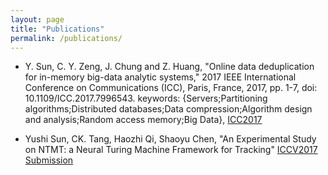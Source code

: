 ```yaml
---
layout: page
title: "Publications"
permalink: /publications/
---
```


- Y. Sun, C. Y. Zeng, J. Chung and Z. Huang, "Online data deduplication for in-memory big-data analytic systems," 2017 IEEE International Conference on Communications (ICC), Paris, France, 2017, pp. 1-7, doi: 10.1109/ICC.2017.7996543. keywords: {Servers;Partitioning algorithms;Distributed databases;Data compression;Algorithm design and analysis;Random access memory;Big Data},
[ICC2017](https://ieeexplore.ieee.org/document/7996543)

- Yushi Sun, CK. Tang, Haozhi Qi, Shaoyu Chen, "An Experimental Study on NTMT: a Neural Turing Machine Framework for Tracking" [ICCV2017 Submission](/files/ntmt05.pdf)
